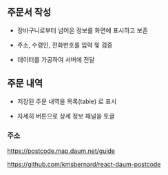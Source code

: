 ## 주문서 작성

- 장바구니로부터 넘어온 정보를 화면에 표시하고 보존

- 주소, 수령인, 전화번호를 입력 및 검증

- 데이터를 가공하여 서버에 전달

## 주문 내역

- 저장된 주문 내역을 목록(table) 로 표시

- 자세히 버튼으로 상세 정보 패널을 토글

### 주소

https://postcode.map.daum.net/guide

https://github.com/kmsbernard/react-daum-postcode
